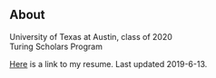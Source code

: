 ## About

University of Texas at Austin, class of 2020  
Turing Scholars Program

[Here](http://cs.utexas.edu/~kchittur/Krishna_Chittur_Resume.pdf "resume") is a link to my resume. Last updated 2019-6-13.
